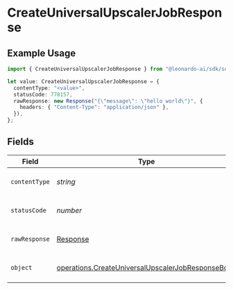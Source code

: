 # CreateUniversalUpscalerJobResponse

## Example Usage

```typescript
import { CreateUniversalUpscalerJobResponse } from "@leonardo-ai/sdk/sdk/models/operations";

let value: CreateUniversalUpscalerJobResponse = {
  contentType: "<value>",
  statusCode: 778157,
  rawResponse: new Response("{\"message\": \"hello world\"}", {
    headers: { "Content-Type": "application/json" },
  }),
};
```

## Fields

| Field                                                                                                                         | Type                                                                                                                          | Required                                                                                                                      | Description                                                                                                                   |
| ----------------------------------------------------------------------------------------------------------------------------- | ----------------------------------------------------------------------------------------------------------------------------- | ----------------------------------------------------------------------------------------------------------------------------- | ----------------------------------------------------------------------------------------------------------------------------- |
| `contentType`                                                                                                                 | *string*                                                                                                                      | :heavy_check_mark:                                                                                                            | HTTP response content type for this operation                                                                                 |
| `statusCode`                                                                                                                  | *number*                                                                                                                      | :heavy_check_mark:                                                                                                            | HTTP response status code for this operation                                                                                  |
| `rawResponse`                                                                                                                 | [Response](https://developer.mozilla.org/en-US/docs/Web/API/Response)                                                         | :heavy_check_mark:                                                                                                            | Raw HTTP response; suitable for custom response parsing                                                                       |
| `object`                                                                                                                      | [operations.CreateUniversalUpscalerJobResponseBody](../../../sdk/models/operations/createuniversalupscalerjobresponsebody.md) | :heavy_minus_sign:                                                                                                            | Responses for POST /variations/universal-upscaler                                                                             |